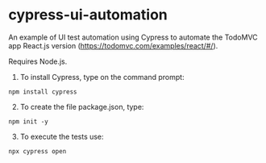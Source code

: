 # cypress-ui-automation


An example of UI test automation using Cypress to automate the TodoMVC app React.js version (https://todomvc.com/examples/react/#/).  

  Requires Node.js.

  1. To install Cypress, type on the command prompt:
  
    npm install cypress

  2. To create the file package.json, type:

    npm init -y

  3. To execute the tests use:
  
    npx cypress open
